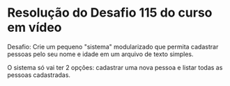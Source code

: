 # Resolução do Desafio 115 do curso em vídeo

Desafio: Crie um pequeno "sistema" modularizado que permita
cadastrar pessoas pelo seu nome e idade em um arquivo de texto simples.

O sistema só vai ter 2 opções:
cadastrar uma nova pessoa e listar todas as pessoas cadastradas.
